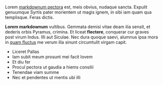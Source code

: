 
Lorem [markdownum pectora](http://temptatis.io/tueturlacertis.html) est, meis
obvius, nudaque sancta. Expulit genuumque Syrtis pater morientem ut magis ignem,
in sibi iam quam qua templisque. Feras dictis.

__Lorem markdownum__ vultibus. Gemmata demisi vitae deam ilia sensit, et dederis
orbis Pyramus, crimina. Et liceat __flectere__, conquerar cur graves post virum
Indus. Illi aut Siculae. Nec dura quoque saevi, alumnus ipsa mora in [quam
fluctus](http://www.pectore.io/) me verum illa sinunt circumtulit virgam capit.

- Liceret Pallas
- Iam subit meum prosunt mei facit Iovem
- Et diu fer
- Procul pectora ut gaudia a hiems consilii
- Tenendae viam summe
- Nec et pendentes ut mentis ubi illi
